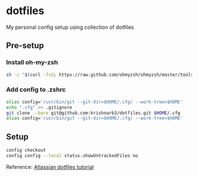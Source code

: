 # dotfiles
My personal config setup using collection of dotfiles

## Pre-setup
### Install oh-my-zsh
```bash
sh -c "$(curl -fsSL https://raw.github.com/ohmyzsh/ohmyzsh/master/tools/install.sh)"
```

### Add config to .zshrc
```bash
alias config='/usr/bin/git --git-dir=$HOME/.cfg/ --work-tree=$HOME'
echo ".cfg" >> .gitignore
git clone --bare git@github.com:krishnarb3/dotfiles.git $HOME/.cfg
alias config='/usr/bin/git --git-dir=$HOME/.cfg/ --work-tree=$HOME'
```

## Setup
```bash
config checkout
config config --local status.showUntrackedFiles no
```

Reference: [Atlassian dotfiles tutorial](https://www.atlassian.com/git/tutorials/dotfiles)
